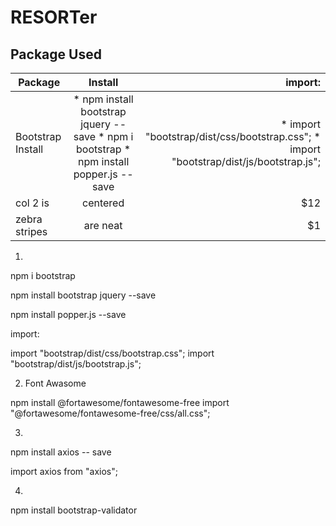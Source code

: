 # RESORTer

## Package Used

| Package        | Install           | import:  |
| ------------- |:-------------:| -----:|
| Bootstrap Install      | * npm install bootstrap jquery --save * npm i bootstrap * npm install popper.js --save| * import "bootstrap/dist/css/bootstrap.css"; * import "bootstrap/dist/js/bootstrap.js";|
| col 2 is      | centered      |   $12 |
| zebra stripes | are neat      |    $1 |

1. 

npm i bootstrap

npm install bootstrap jquery --save

npm install popper.js --save

import:

import "bootstrap/dist/css/bootstrap.css";
import "bootstrap/dist/js/bootstrap.js";

2. Font Awasome

npm install @fortawesome/fontawesome-free
import "@fortawesome/fontawesome-free/css/all.css";

3.
npm install axios -- save

import axios from "axios";

4.
npm install bootstrap-validator
